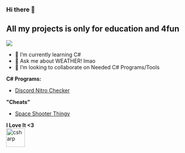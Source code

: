 ### Hi there 👋
## All my projects is only for education and 4fun
<img align="center" src="https://visitor-badge.laobi.icu/badge?page_id=xBeefyOreo.xBeefyOreo" />

- 🌱 I’m currently learning C#
- 💬 Ask me about WEATHER! lmao
- 👯 I’m looking to collaborate on Needed C# Programs/Tools 

<!--
**xBeefyOreo/xBeefyOreo** is a ✨ _special_ ✨ repository because its `README.md` (this file) appears on your GitHub profile.

Here are some ideas to get you started:

- 🔭 I’m currently working on ...
- 🌱 I’m currently learning ...
- 👯 I’m looking to collaborate on ...
- 🤔 I’m looking for help with ...
- 💬 Ask me about ...
- 📫 How to reach me: ...
- 😄 Pronouns: ...
- ⚡ Fun fact: ...
-->

**C# Programs:** 
 - [Discord Nitro Checker](https://github.com/xBeefyOreo/Discord-Nitro-Checker)
 
 **"Cheats"**
 - [Space Shooter Thingy](https://github.com/xBeefyOreo/Space-Shooter-thingy_CliffyCheats)
 
 **I Love It <3**<br>
 <img alt="csharp" src="https://upload.wikimedia.org/wikipedia/commons/0/0d/C_Sharp_wordmark.svg" width=50px> 

